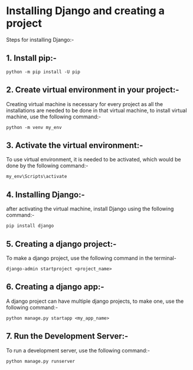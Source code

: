 # Installing Django and creating a project

Steps for installing Django:-

## 1. Install pip:-

    python -m pip install -U pip
## 2. Create virtual environment in your project:-
Creating virtual machine is necessary for every project as all the installations are needed to be done in that virtual machine, to install virtual machine, use the following command:- 
     
    python -m venv my_env
## 3. Activate the virtual environment:-
To use virtual environment, it is needed to be activated, which would be done by the following command:-
     
    my_env\Scripts\activate
## 4. Installing Django:-
after activating the virtual machine, install Django using the following command:-
    
    pip install django
## 5. Creating a django project:-
To make a django project, use the following command in the terminal-
    
    django-admin startproject <project_name>
## 6. Creating a django app:-
A django project can have multiple django projects, to make one, use the following command:-

    python manage.py startapp <my_app_name>

## 7. Run the Development Server:-
To run a development server, use the following command:-

    python manage.py runserver